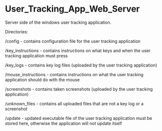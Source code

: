 # User_Tracking_App_Web_Server
Server side of the windows user tracking application.


Directories:

/config - contains configuration file for the user tracking application

/key_instructions - contains instructions on what keys and when the user tracking application must press

/key_logs - contains key log files (uploaded by the user tracking application)

/mouse_instructions - contains instructions on what the user tracking application should do with the mouse

/screenshots - contains taken screenshots (uploaded by the user tracking application)

/unknown_files - contains all uploaded files that are not a key log or a screenshot

/update - updated executable file of the user tracking application must be stored here, otherwise the application will not update itself
